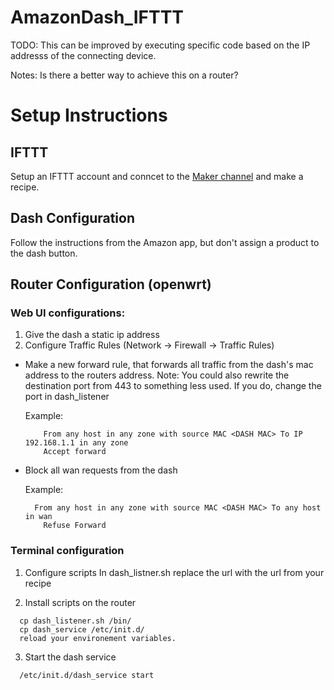 # AmazonDash_IFTTT

TODO: This can be improved by executing specific code based on the IP addresss of the connecting device.

Notes: Is there a better way to achieve this on a router?

# Setup Instructions

## IFTTT
Setup an IFTTT account and conncet to the [Maker channel](https://ifttt.com/maker) and make a recipe.

## Dash Configuration

Follow the instructions from the Amazon app, but don't assign a product to the dash button.

## Router Configuration (openwrt)

### Web UI configurations:
1. Give the dash a static ip address
2. Configure Traffic Rules (Network -> Firewall -> Traffic Rules)

  * Make a new forward rule, that forwards all traffic from the dash's mac address to the routers address.
  Note: You could also rewrite the destination port from 443 to something less used.
  If you do, change the port in dash_listener
	
    Example:
    ```
    	From any host in any zone with source MAC <DASH MAC> To IP 192.168.1.1 in any zone
    	Accept forward
    ```

  * Block all wan requests from the dash
  
    Example:
    ```
      From any host in any zone with source MAC <DASH MAC> To any host in wan
    	Refuse Forward
    ```

### Terminal configuration

1. Configure scripts
    In dash_listner.sh replace the url with the url from your recipe

2. Install scripts on the router
  ```
    cp dash_listener.sh /bin/
    cp dash_service /etc/init.d/
    reload your environement variables.
  ```

3. Start the dash service
  ```
    /etc/init.d/dash_service start
  ```
